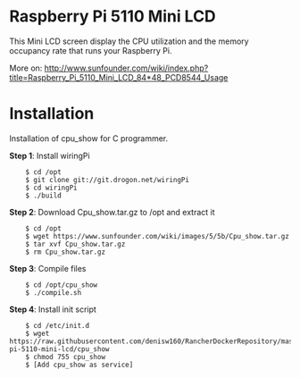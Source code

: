 Raspberry Pi 5110 Mini LCD
======

This Mini LCD screen display the CPU utilization and the memory occupancy rate that 
runs your Raspberry Pi.

More on: http://www.sunfounder.com/wiki/index.php?title=Raspberry_Pi_5110_Mini_LCD_84*48_PCD8544_Usage

# Installation 

Installation of cpu_show for C programmer.

**Step 1**: Install wiringPi
```
	$ cd /opt
	$ git clone git://git.drogon.net/wiringPi
	$ cd wiringPi
	$ ./build
```

**Step 2**: Download Cpu_show.tar.gz to /opt and extract it
```
	$ cd /opt
	$ wget https://www.sunfounder.com/wiki/images/5/5b/Cpu_show.tar.gz
	$ tar xvf Cpu_show.tar.gz
	$ rm Cpu_show.tar.gz
```
	
**Step 3**: Compile files
```
	$ cd /opt/cpu_show
	$ ./compile.sh
```

**Step 4**: Install init script
```
	$ cd /etc/init.d
	$ wget https://raw.githubusercontent.com/denisw160/RancherDockerRepository/master/other/raspberry-pi-5110-mini-lcd/cpu_show
	$ chmod 755 cpu_show
	$ [Add cpu_show as service]
```	
